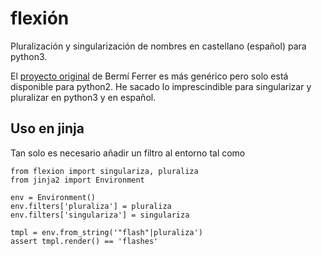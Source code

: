 # flexión

Pluralización y singularización de nombres en castellano (español) para python3.

El [proyecto original](https://github.com/bermi/Python-Inflector) de Bermí Ferrer es más genérico pero solo está disponible para python2. He sacado lo imprescindible para singularizar y pluralizar en python3 y en español.

## Uso en jinja

Tan solo es necesario añadir un filtro al entorno tal como

```python3
from flexion import singulariza, pluraliza
from jinja2 import Environment

env = Environment()
env.filters['pluraliza'] = pluraliza
env.filters['singulariza'] = singulariza

tmpl = env.from_string('"flash"|pluraliza')
assert tmpl.render() == 'flashes'
```
